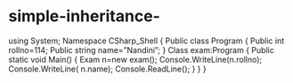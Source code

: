 # simple-inheritance-
using System;
Namespace CSharp_Shell
{
Public class Program 
    {
    Public	int rollno=114;
     Public string	name=”Nandini”;
    }
    Class exam:Program
    {
  Public static void Main()
        {
         	Exam n=new exam();
           Console.WriteLine(n.rollno);
           Console.WriteLine( n.name);
        	Console.ReadLine();
        }
    }
}

